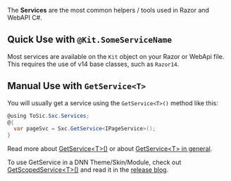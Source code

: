﻿---
uid: ToSic.Sxc.Services
# summary: *content
---

The **Services** are the most common helpers / tools used in Razor and WebAPI C#.

## Quick Use with `@Kit.SomeServiceName`

Most services are available on the `Kit` object on your Razor or WebApi file.
This requires the use of v14 base classes, such as `Razor14`.

## Manual Use with `GetService<T>`

You will usually get a service using the `GetService<T>()` method like this:

```c#
@using ToSic.Sxc.Services;
@{
  var pageSvc = Sxc.GetService<IPageService>();
}
```

Read more about [GetService\<T\>()](xref:NetCode.DynamicCode.GetService) or about [GetService\<T\> in general](xref:NetCode.DynamicCode.GetService).

To use GetService in a DNN Theme/Skin/Module, check out [GetScopedService\<T\>()](xref:ToSic.Sxc.Services.DnnExtensions.GetScopedService*)
and read it in the [release blog](https://2sxc.org/en/blog/post/deep-dnn-skin-and-module-integration-towel-day-2022).
